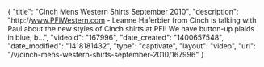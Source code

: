 {
    "title": "Cinch Mens Western Shirts September 2010",
    "description": "http:\/\/www.PFIWestern.com - Leanne Haferbier from Cinch is talking with Paul about the new styles of Cinch shirts at PFI! We have button-up plaids in blue, b...",
    "videoid": "167996",
    "date_created": "1400657548",
    "date_modified": "1418181432",
    "type": "captivate",
    "layout": "video",
    "url": "\/v\/cinch-mens-western-shirts-september-2010\/167996"
}